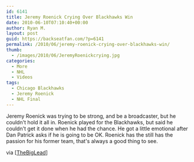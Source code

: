 ```yaml
---
id: 6141
title: Jeremy Roenick Crying Over Blackhawks Win
date: 2010-06-10T07:10:40+00:00
author: Ryan M.
layout: post
guid: https://backseatfan.com/?p=6141
permalink: /2010/06/jeremy-roenick-crying-over-blackhawks-win/
thumb:
  - /images/2010/06/JeremyRoenickcrying.jpg
categories:
  - More
  - NHL
  - Videos
tags:
  - Chicago Blackhawks
  - Jeremy Roenick
  - NHL Final
---
```


<div class="entry">
  <p>
  </p>

  <p>
    Jeremy Roenick was trying to be strong, and be a broadcaster, but he couldn't hold it all in. Roenick played for the Blackhawks, but said he couldn't get it done when he had the chance. He got a little emotional after Dan Patrick asks if he is going to be OK. Roenick has the still has the passion for his former team, that's always a good thing to see.
  </p>

  <p>
    via [<a href="http://www.thebiglead.com">TheBigLead</a>]
  </p>
</div>
